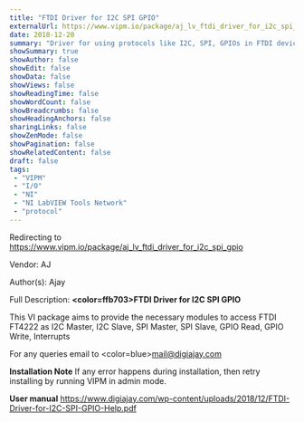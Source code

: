 ```yaml
---
title: "FTDI Driver for I2C SPI GPIO"
externalUrl: https://www.vipm.io/package/aj_lv_ftdi_driver_for_i2c_spi_gpio
date: 2018-12-20
summary: "Driver for using protocols like I2C, SPI, GPIOs in FTDI devices (FT4222h)"
showSummary: true
showAuthor: false
showEdit: false
showData: false
showViews: false
showReadingTime: false
showWordCount: false
showBreadcrumbs: false
showHeadingAnchors: false
sharingLinks: false
showZenMode: false
showPagination: false
showRelatedContent: false
draft: false
tags:
 - "VIPM"
 - "I/O"
 - "NI"
 - "NI LabVIEW Tools Network"
 - "protocol"
---
```


Redirecting to https://www.vipm.io/package/aj_lv_ftdi_driver_for_i2c_spi_gpio

Vendor: AJ

Author(s): Ajay
 
Full Description:
**<color=ffb703>FTDI Driver for I2C SPI GPIO </color>**

This VI package aims to provide the necessary modules to access FTDI FT4222 as I2C Master, I2C Slave, SPI Master, SPI Slave, GPIO Read, GPIO Write, Interrupts

For any queries email to <color=blue>mail@digiajay.com</color>

**Installation Note**  If any error happens during installation, then retry installing by running VIPM in admin mode.

**User manual**  https://www.digiajay.com/wp-content/uploads/2018/12/FTDI-Driver-for-I2C-SPI-GPIO-Help.pdf